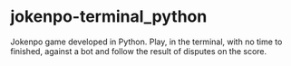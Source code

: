 # jokenpo-terminal_python

Jokenpo game developed in Python. Play, in the terminal, with no time to finished, against a bot and follow the result of disputes on the score.

